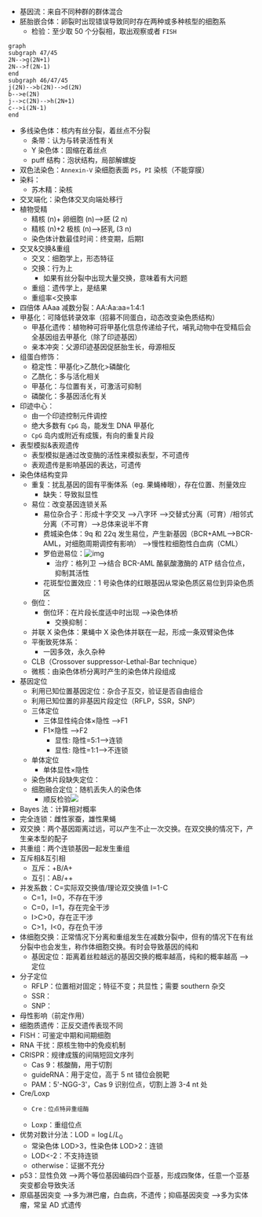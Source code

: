 - 基因流：来自不同种群的群体混合
- 胚胎嵌合体：卵裂时出现错误导致同时存在两种或多种核型的细胞系
	- 检验：至少取 50 个分裂相，取出观察或者 `FISH`

```mermaid
graph
subgraph 47/45
2N-->g(2N+1)
2N-->f(2N-1)
end 
subgraph 46/47/45
j(2N)-->b(2N)-->d(2N)
b-->e(2N)
j-->c(2N)-->h(2N+1)
c-->i(2N-1)
end
```

- 多线染色体：核内有丝分裂，着丝点不分裂
	- 条带：认为与转录活性有关
	- Y 染色体：固缩在着丝点
	- puff 结构：泡状结构，局部解螺旋
- 双色法染色：`Annexin-V` 染细胞表面 `PS`，`PI` 染核（不能穿膜）
- 染料：
	- 苏木精：染核
- 交叉端化：染色体交叉向端处移行
- 植物受精
	- 精核 (n)+ 卵细胞 (n)-->胚 (2 n)
	- 精核 (n)+2 极核 (n)-->胚乳 (3 n)
	- 染色体计数最佳时间：终变期，后期Ɪ
- 交叉&交换&重组
	- 交叉：细胞学上，形态特征
	- 交换：行为上
		- 如果有丝分裂中出现大量交换，意味着有大问题
	- 重组：遗传学上，是结果
	- 重组率<交换率
- 四倍体 AAaa 减数分裂：AA:Aa:aa=1:4:1
- 甲基化：可降低转录效率（招募不同蛋白，动态改变染色质结构）
	- 甲基化遗传：植物种可将甲基化信息传递给子代，哺乳动物中在受精后会全基因组去甲基化（除了印迹基因）
	- 亲本冲突：父源印迹基因促胚胎生长，母源相反
- 组蛋白修饰：
	- 稳定性：甲基化>乙酰化>磷酸化
	- 乙酰化：多与活化相关
	- 甲基化：与位置有关，可激活可抑制
	- 磷酸化：多基因活化有关
- 印迹中心：
	- 由一个印迹控制元件调控
	- 绝大多数有 `CpG` 岛，能发生 DNA 甲基化
	- `CpG` 岛内或附近有成簇，有向的重复片段
- 表型模拟&表观遗传
	- 表型模拟是通过改变酶的活性来模拟表型，不可遗传
	- 表观遗传是影响基因的表达，可遗传
- 染色体结构变异
	- 重复：扰乱基因的固有平衡体系（eg. 果蝇棒眼），存在位置、剂量效应
		- 缺失：导致拟显性
	- 易位：改变基因连锁关系
		- 易位杂合子：形成十字交叉 -->八字环 -->交替式分离（可育）/相邻式分离（不可育）-->总体来说半不育
		- 费城染色体：9q 和 22q 发生易位，产生新基因（BCR+AML-->BCR-AML，对细胞周期调控有影响） -->慢性粒细胞性白血病（CML）
		- 罗伯逊易位：![img](https://img1p.dxycdn.com/2021/0220/234/2467988974893755643-115w.png%21q70?Expires=1722952455&OSSAccessKeyId=LTAI5tSDK8MpKoGzn4zRvWFK&Signature=WMsIiova34QYSzO3wPq6sOJpdXE%3D)
			- 治疗：格列卫 -->结合 BCR-AML 酪氨酸激酶的 ATP 结合位点，抑制其活性
		- 花斑型位置效应：1 号染色体的红眼基因从常染色质区易位到异染色质区
	- 倒位：
		- 倒位环：在片段长度适中时出现 -->染色体桥
			- 交换抑制：
	- 并联 X 染色体：果蝇中 X 染色体并联在一起，形成一条双臂染色体
	- 平衡致死体系：
		- 一因多效，永久杂种
	- CLB（Crossover suppressor-Lethal-Bar technique）
	- 微核：由染色体桥分离时产生的染色体片段组成
- 基因定位
	- 利用已知位置基因定位：杂合子互交，验证是否自由组合
	- 利用已知位置的非基因片段定位（RFLP，SSR，SNP）
	- 三体定位
		- 三体显性纯合体×隐性 -->F1
		- F1×隐性 -->F2
			- 显性: 隐性=5:1-->连锁
			- 显性: 隐性=1:1-->不连锁
	- 单体定位
		- 单体显性×隐性
	- 染色体片段缺失定位：
	- 细胞融合定位：随机丢失人的染色体
		- 顺反检验![](mmexport1722932477219.jpg)
- Bayes 法：计算相对概率
- 完全连锁：雌性家蚕，雄性果蝇
- 双交换：两个基因距离过远，可以产生不止一次交换。在双交换的情况下，产生亲本型的配子
- 共重组：两个连锁基因一起发生重组
- 互斥相&互引相
	- 互斥：+B/A+
	- 互引：AB/++
- 并发系数：C=实际双交换值/理论双交换值 I=1-C
	- C=1，I=0，不存在干涉
	- C=0，I=1，存在完全干涉
	- I>C>0，存在正干涉
	- C>1，I<0，存在负干涉
- 体细胞交换：正常情况下分离和重组发生在减数分裂中，但有的情况下在有丝分裂中也会发生，称作体细胞交换。有时会导致基因的纯和
	- 基因定位：距离着丝粒越远的基因交换的概率越高，纯和的概率越高 -->定位
- 分子定位
	- RFLP：位置相对固定；特征不变；共显性；需要 southern 杂交
	- SSR：
	- SNP：
- 母性影响（前定作用）
- 细胞质遗传：正反交遗传表现不同
- FISH：可鉴定中期和间期细胞
- RNA 干扰：原核生物中的免疫机制
- CRISPR：规律成簇的间隔短回文序列
	- Cas 9：核酸酶，用于切割
	- guideRNA：用于定位，高于 5 nt 错位会脱靶
	- PAM：5'-NGG-3'，Cas 9 识别位点，切割上游 3-4 nt 处
- Cre/Loxp
	-     Cre：位点特异重组酶
	- Loxp：重组位点
- 优势对数计分法：$\mathrm{LOD}=\log{L/L_0}$
	- 常染色体 LOD>3，性染色体 LOD>2：连锁
	- LOD<-2：不支持连锁
	- otherwise：证据不充分
- p53：显性负效 -->两个等位基因编码四个亚基，形成四聚体，任意一个亚基突变都会导致失活
- 原癌基因突变 -->多为淋巴瘤，白血病，不遗传；抑癌基因突变 -->多为实体瘤，常呈 AD 式遗传